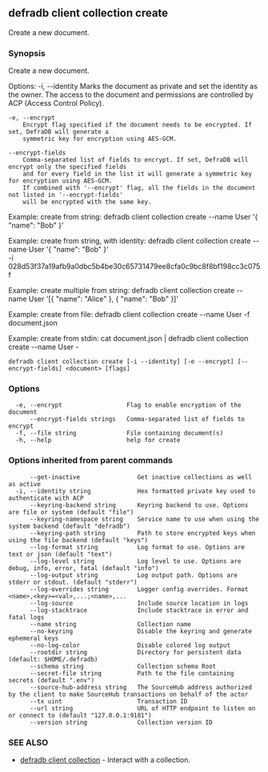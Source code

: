 ## defradb client collection create

Create a new document.

### Synopsis

Create a new document.
		
Options:
	-i, --identity 
		Marks the document as private and set the identity as the owner. The access to the document
		and permissions are controlled by ACP (Access Control Policy).

	-e, --encrypt
		Encrypt flag specified if the document needs to be encrypted. If set, DefraDB will generate a
		symmetric key for encryption using AES-GCM.
	
	--encrypt-fields
		Comma-separated list of fields to encrypt. If set, DefraDB will encrypt only the specified fields
		and for every field in the list it will generate a symmetric key for encryption using AES-GCM.
		If combined with '--encrypt' flag, all the fields in the document not listed in '--encrypt-fields' 
		will be encrypted with the same key.

Example: create from string:
  defradb client collection create --name User '{ "name": "Bob" }'

Example: create from string, with identity:
  defradb client collection create --name User '{ "name": "Bob" }' \
  	-i 028d53f37a19afb9a0dbc5b4be30c65731479ee8cfa0c9bc8f8bf198cc3c075f

Example: create multiple from string:
  defradb client collection create --name User '[{ "name": "Alice" }, { "name": "Bob" }]'

Example: create from file:
  defradb client collection create --name User -f document.json

Example: create from stdin:
  cat document.json | defradb client collection create --name User -
		

```
defradb client collection create [-i --identity] [-e --encrypt] [--encrypt-fields] <document> [flags]
```

### Options

```
  -e, --encrypt                  Flag to enable encryption of the document
      --encrypt-fields strings   Comma-separated list of fields to encrypt
  -f, --file string              File containing document(s)
  -h, --help                     help for create
```

### Options inherited from parent commands

```
      --get-inactive                Get inactive collections as well as active
  -i, --identity string             Hex formatted private key used to authenticate with ACP
      --keyring-backend string      Keyring backend to use. Options are file or system (default "file")
      --keyring-namespace string    Service name to use when using the system backend (default "defradb")
      --keyring-path string         Path to store encrypted keys when using the file backend (default "keys")
      --log-format string           Log format to use. Options are text or json (default "text")
      --log-level string            Log level to use. Options are debug, info, error, fatal (default "info")
      --log-output string           Log output path. Options are stderr or stdout. (default "stderr")
      --log-overrides string        Logger config overrides. Format <name>,<key>=<val>,...;<name>,...
      --log-source                  Include source location in logs
      --log-stacktrace              Include stacktrace in error and fatal logs
      --name string                 Collection name
      --no-keyring                  Disable the keyring and generate ephemeral keys
      --no-log-color                Disable colored log output
      --rootdir string              Directory for persistent data (default: $HOME/.defradb)
      --schema string               Collection schema Root
      --secret-file string          Path to the file containing secrets (default ".env")
      --source-hub-address string   The SourceHub address authorized by the client to make SourceHub transactions on behalf of the actor
      --tx uint                     Transaction ID
      --url string                  URL of HTTP endpoint to listen on or connect to (default "127.0.0.1:9181")
      --version string              Collection version ID
```

### SEE ALSO

* [defradb client collection](defradb_client_collection.md)	 - Interact with a collection.

